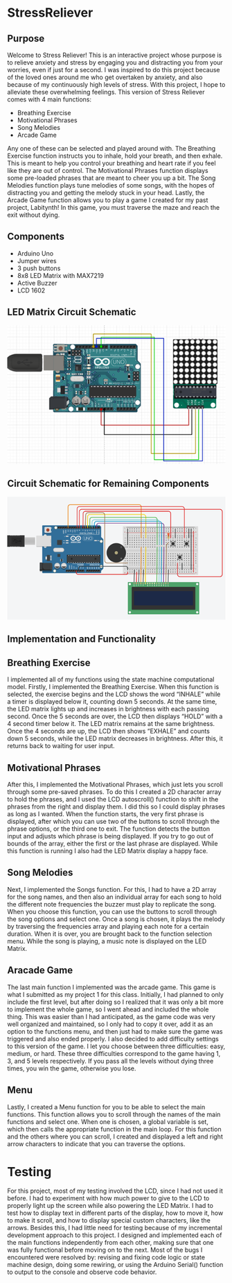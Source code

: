 # StressReliever
## Purpose
Welcome to Stress Reliever! This is an interactive project whose purpose is to relieve anxiety and stress by engaging you and distracting you from your worries, even if just for a second. I was inspired to do this project because of the loved ones around me who get overtaken by anxiety, and also because of my continuously high levels of stress. With this project, I hope to alleviate these overwhelming feelings.
This version of Stress Reliever comes with 4 main functions:

* Breathing Exercise
* Motivational Phrases
* Song Melodies
* Arcade Game

Any one of these can be selected and played around with. 
The Breathing Exercise function instructs you to inhale, hold your breath, and then exhale. This is meant to help you control your breathing and heart rate if you feel like they are out of control. 
The Motivational Phrases function displays some pre-loaded phrases that are meant to cheer you up a bit. 
The Song Melodies function plays tune melodies of some songs, with the hopes of distracting you and getting the melody stuck in your head. 
Lastly, the Arcade Game function allows you to play a game I created for my past project, Labitynth! In this game, you must traverse the maze and reach the exit without dying.

## Components

* Arduino Uno
* Jumper wires
* 3 push buttons
* 8x8 LED Matrix with MAX7219
* Active Buzzer
* LCD 1602

## LED Matrix Circuit Schematic

![image](./images/matrix.diagram.png)

## Circuit Schematic for Remaining Components

![image](./images/circuit.diagram.png)

## Implementation and Functionality

  ## Breathing Exercise
  I implemented all of my functions using the state machine computational model. Firstly, I implemented the Breathing Exercise. When this function is selected, the exercise begins and the LCD shows the word “INHALE” while a timer is displayed below it, counting down 5 seconds. At the same time, the LED matrix lights up and increases in brightness with each passing second. Once the 5 seconds are over, the LCD then displays “HOLD” with a 4 second timer below it. The LED matrix remains at the same brightness. Once the 4 seconds are up, the LCD then shows “EXHALE” and counts down 5 seconds, while the LED matrix decreases in brightness. After this, it returns back to waiting for user input.
  
  ## Motivational Phrases
  After this, I implemented the Motivational Phrases, which just lets you scroll through some pre-saved phrases. To do this I created a 2D character array to hold the phrases, and I used the LCD autoscroll() function to shift in the phrases from the right and display them. I did this so I could display phrases as long as I wanted. When the function starts, the very first phrase is displayed, after which you can use two of the buttons to scroll through the phrase options, or the third one to exit. The function detects the button input and adjusts which phrase is being displayed. If you try to go out of bounds of the array, either the first or the last phrase are displayed. While this function is running I also had the LED Matrix display a happy face. 
  
  ## Song Melodies
  Next, I implemented the Songs function. For this, I had to have a 2D array for the song names, and then also an individual array for each song to hold the different note frequencies the buzzer must play to replicate the song. When you choose this function, you can use the buttons to scroll through the song options and select one.  Once a song is chosen, it plays the melody by traversing the frequencies array and playing each note for a certain duration. When it is over, you are brought back to the function selection menu. While the song is playing, a music note is displayed on the LED Matrix. 
  
  ## Aracade Game
  The last main function I implemented was the arcade game. This game is what I submitted as my project 1 for this class. Initially, I had planned to only include the first level, but after doing so I realized that it was only a bit more to implement the whole game, so I went ahead and included the whole thing. This was easier than I had anticipated, as the game code was very well organized and maintained, so I only had to copy it over, add it as an option to the functions menu, and then just had to make sure the game was triggered and also ended properly. I also decided to add difficulty settings to this version of the game. I let you choose between three difficulties: easy, medium, or hard. These three difficulties correspond to the game having 1, 3, and 5 levels respectively. If you pass all the levels without dying three times, you win the game, otherwise you lose. 
  
  ## Menu
  Lastly, I created a Menu function for you to be able to select the main functions. This function allows you to scroll through the names of the main functions and select one. When one is chosen, a global variable is set, which then calls the appropriate function in the main loop. For this function and the others where you can scroll, I created and displayed a left and right arrow characters to indicate that you can traverse the options.
  
  # Testing
  For this project, most of my testing involved the LCD, since I had not used it before. I had to experiment with how much power to give to the LCD to properly light up the screen while also powering the LED Matrix. I had to test how to display text in different parts of the display, how to move it, how to make it scroll, and how to display special custom characters, like the arrows. 
	Besides this, I had little need for testing because of my incremental development approach to this project. I designed and implemented each of the main functions independently from each other, making sure that one was fully functional before moving on to the next. Most of the bugs I encountered were resolved by: revising and fixing code logic or state machine design, doing some rewiring, or using the Arduino Serial() function to output to the console and observe code behavior. 

